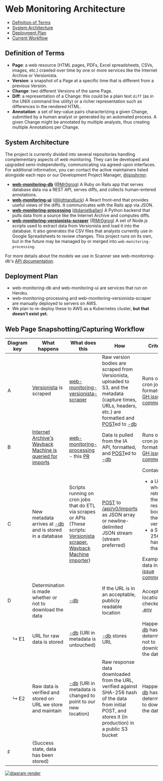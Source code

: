 # Web Monitoring Architecture
-   [Definition of Terms](#0)
-   [System Architecture](#1)
-   [Deployment Plan](#2)
-   [Current Workflow](#3)

<a id="0"></a>
## Definition of Terms

* **Page**: a web resource (HTML pages, PDFs, Excel spreadsheets, CSVs, images, etc.) crawled over time by one or more services like the Internet
  Archive or Versionista.
* **Version**: a snapshot of a Page at a specific time that is different from a previous Version. 
* **Change**: two different Versions of the same Page.
* **Diff**: a representation of a Change: this could be a plain text `diff` (as in
  the UNIX command line utility) or a richer representation such as differences in the rendered HTML.
* **Annotation**: a set of key-value pairs characterizing a given Change, submitted
  by a human analyst or generated by an automated process. A given Change might
  be annotated by multiple analysts, thus creating multiple Annotations per
  Change.

<a id="1"></a>

## System Architecture

The project is currently divided into several repositories handling complementary aspects of web monitoring. They can be developed and upgraded semi-independently, communicating via agreed-upon interfaces. For additional information, you can contact the active maintainers listed alongside each repo or our Development Project Manager, [@jsnshrmn](https://github.com/jsnshrmn):
* [**web-monitoring-db**](https://github.com/edgi-govdata-archiving/web-monitoring-db) ([@Mr0grog](https://github.com/Mr0grog))
  A Ruby on Rails app that serves database data via a REST API, serves diffs, and collects human-entered annotations.
* [**web-monitoring-ui**](https://github.com/edgi-govdata-archiving/web-monitoring-ui) ([@lightandluck](https://github.com/lightandluck))
  A React front-end that provides useful views of the diffs. It
  communicates with the Rails app via JSON.
* [**web-monitoring-processing**](https://github.com/edgi-govdata-archiving/web-monitoring-processing) ([@danielballan](https://github.com/danielballan))
  A Python backend that pulls data from a source like the Internet Archive and computes diffs.
* [**web-monitoring-versionista-scraper**](https://github.com/edgi-govdata-archiving/web-monitoring-versionista-scraper) ([@Mr0grog](https://github.com/Mr0grog))
  A set of Node.js scripts used to extract data from Versionista and load it into the database. It also generates the CSV files that analysts currently use in Google Spreadsheets to review changes. This project runs on its own, but in the future may be managed by or merged into `web-monitoring-processing`.

For more details about the models we use in Scanner see web-monitoring-db's [API documentation](https://api.monitoring.envirodatagov.org/).

<a id="2"></a>
## Deployment Plan

- web-monitoring-db and web-monitoring-ui are services that run on Heroku.
- web-monitoring-processing and web-monitoring-versionista-scraper are manually deployed to servers on AWS.
- We plan to re-deploy these to AWS as a Kubernetes cluster, **but that doesn’t exist yet.**

## Web Page Snapshotting/Capturing Workflow

| Diagram key | What happens | What does this | How | Criteria |
|-|-------------|-|-------|---------|
| A | [Versionista](https://versionista.com/) is scraped | [web-monitoring-versionista-scraper](https://github.com/edgi-govdata-archiving/web-monitoring-versionista-scraper) | Raw version bodies are scraped from Versionista, uploaded to S3, and the metadata (capture times, URLs, headers, etc.) are formatted and [POST](https://api.monitoring.envirodatagov.org/#/imports/post_imports_)ed to [-db](https://github.com/edgi-govdata-archiving/web-monitoring-db)  | Runs on a cron job, formats per [GH issue comment](https://github.com/qri-io/walk/issues/16#issuecomment-437785099) |
|B| [Internet Archive's Wayback Machine is queried for imports](https://archive.readme.io/docs) | [web-monitoring-processing](https://github.com/edgi-govdata-archiving/web-monitoring-processing) - this [PR](https://github.com/edgi-govdata-archiving/web-monitoring-processing/pull/174) | Data is pulled from the IA API, formatted, and [POST](https://api.monitoring.envirodatagov.org/#/imports/post_imports_)ed to [-db](https://github.com/edgi-govdata-archiving/web-monitoring-db) | Runs on a cron job, formats per [GH issue comment](https://github.com/qri-io/walk/issues/16#issuecomment-437785099) |
|C| New metadata arrives at [-db](https://github.com/edgi-govdata-archiving/web-monitoring-db) and is stored in a database | Scripts running on cron jobs that do ETL via scrapes or APIs (These scripts: [Versionista scraper](https://github.com/edgi-govdata-archiving/web-monitoring-versionista-scraper), [Wayback Machine importer](https://github.com/edgi-govdata-archiving/web-monitoring-processing))| [POST](https://api.monitoring.envirodatagov.org/#/imports/post_imports_) to [/api/v0/imports](https://api.monitoring.envirodatagov.org/#/imports/post_imports_) as JSON array or newline-delimited JSON stream (stream preferred) | Contains:<ul><li> a URL for where to retrieve the raw response body of the version</li><li> a SHA-256 hash of that data</li></ul> Example data in [GH issue comment](https://github.com/qri-io/walk/issues/16#issuecomment-437785099)|
|D| Determination is made whether or not to download the data | [-db](https://github.com/edgi-govdata-archiving/web-monitoring-db) | If the URL is in an acceptable, publicly readable location |  Acceptable location checked [per .env](https://github.com/edgi-govdata-archiving/web-monitoring-db/blob/30d976676935f5f621e18285016a137c8b55a0d8/.env.example#L26-L27) |
|    ↳ E1| URL for raw data is stored  | [-db](https://github.com/edgi-govdata-archiving/web-monitoring-db) (URI in metadata is untouched)| [-db](https://github.com/edgi-govdata-archiving/web-monitoring-db) stores URL | Happens if [-db](https://github.com/edgi-govdata-archiving/web-monitoring-db) has determined not to download the data |
|    ↳ E2| Raw data is verified and stored on URL we store and maintain | [-db](https://github.com/edgi-govdata-archiving/web-monitoring-db) (URI in metadata is changed to point to our new location) | Raw response data downloaded from the URL, verified against SHA-256 hash of the data from initial POST, and stores it (in production) in a public S3 bucket | Happens if [-db](https://github.com/edgi-govdata-archiving/web-monitoring-db) has determined to download the data |
| F | (Success state, data has been stored) | | | |

[![diagram render](https://i.imgur.com/T1Ej92x.png)](https://hackmd.io/-EAU-6WpQ0ypWzZ1ytyztA)
